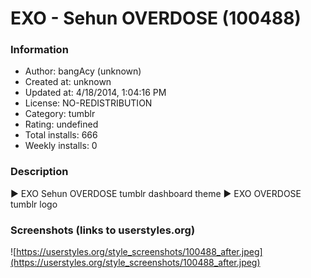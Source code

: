 # EXO - Sehun OVERDOSE (100488)

### Information
- Author: bangAcy (unknown)
- Created at: unknown
- Updated at: 4/18/2014, 1:04:16 PM
- License: NO-REDISTRIBUTION
- Category: tumblr
- Rating: undefined
- Total installs: 666
- Weekly installs: 0


### Description
► EXO Sehun OVERDOSE tumblr dashboard theme 
► EXO OVERDOSE tumblr logo


### Screenshots (links to userstyles.org)
![https://userstyles.org/style_screenshots/100488_after.jpeg](https://userstyles.org/style_screenshots/100488_after.jpeg)


